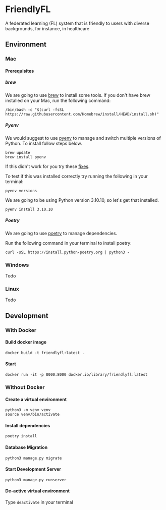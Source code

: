 # FriendlyFL

A federated learning (FL) system that is friendly to users with diverse backgrounds, for instance, in healthcare

## Environment

### Mac

#### Prerequisites

##### brew
We are going to use [brew](https://brew.sh/) to install some tools. If you don't have brew installed on your Mac, run the following command:
```shell
/bin/bash -c "$(curl -fsSL https://raw.githubusercontent.com/Homebrew/install/HEAD/install.sh)"
```

##### Pyenv

We would suggest to use [pyenv](https://github.com/pyenv/pyenv) to manage and switch multiple versions of Python.
To install follow steps below.
```shell
brew update
brew install pyenv
```
If this didn't work for you try these [fixes](https://github.com/pyenv/pyenv#homebrew-in-macos).

To test if this was installed correctly try running the following in your terminal:
```shell
pyenv versions
```

We are going to be using Python version 3.10.10, so let's get that installed.
```shell
pyenv install 3.10.10
```

##### Poetry
We are going to use [poetry](https://python-poetry.org/) to manage dependencies. 

Run the following command in your terminal to install poetry:
```shell
curl -sSL https://install.python-poetry.org | python3 -
```

### Windows
Todo
### Linux
Todo


## Development

### With Docker
#### Build docker image
```shell
docker build -t friendlyfl:latest .
```

#### Start
```shell
docker run -it -p 8000:8000 docker.io/library/friendlyfl:latest
```



### Without Docker

#### Create a virtual environment
```shell
python3 -m venv venv
source venv/bin/activate
```

#### Install dependencies
```shell
poetry install
```

#### Database Migration
```shell
python3 manage.py migrate
```

#### Start Development Server
```shell
python3 manage.py runserver
```

#### De-active virtual environment
Type `deactivate` in your terminal
